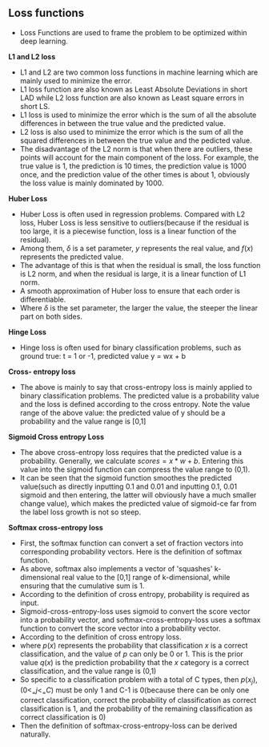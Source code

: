 ## Loss functions

- Loss Functions are used to frame the problem to be optimized within deep learning.

**L1 and L2 loss**

- L1 and L2 are two common loss functions in machine learning which are mainly used to minimize the error.
- L1 loss function are also known as Least Absolute Deviations in short LAD while L2 loss function are also known as Least square errors in short LS.
- L1 loss is used to minimize the error which is the sum of all the absolute differences in between the true value and the predicted value.
- L2 loss is also used to minimize the error which is the sum of all the squared differences in between the true value and the pedicted value.
- The disadvantage of the L2 norm is that when there are outliers, these points will account for the main component of the loss. For example, the true value is 1, the prediction is 10 times, the prediction value is 1000 once, and the prediction value of the other times is about 1, obviously the loss value is mainly dominated by 1000.

**Huber Loss**

- Huber Loss is often used in regression problems. Compared with L2 loss, Huber Loss is less sensitive to outliers(because if the residual is too large, it is a piecewise function, loss is a linear function of the residual).
- Among them, $\delta$ is a set parameter, $y$ represents the real value, and $f(x)$ represents the predicted value.
- The advantage of this is that when the residual is small, the loss function is L2 norm, and when the residual is large, it is a linear function of L1 norm.
- A smooth approximation of Huber loss to ensure that each order is differentiable.
- Where $\delta$ is the set parameter, the larger the value, the steeper the linear part on both sides.

**Hinge Loss**

- Hinge loss is often used for binary classification problems, such as ground true: t = 1 or -1, predicted value y = wx + b

**Cross- entropy loss**

- The above is mainly to say that cross-entropy loss is mainly applied to binary classification problems. The predicted value is a probability value and the loss is defined according to the cross entropy. Note the value range of the above value: the predicted value of y should be a probability and the value range is [0,1]

**Sigmoid Cross entropy Loss**

- The above cross-entropy loss requires that the predicted value is a probability. Generally, we calculate $scores = x*w + b$. Entering this value into the sigmoid function can compress the value range to (0,1).
- It can be seen that the sigmoid function smoothes the predicted value(such as directly inputting 0.1 and 0.01 and inputting 0.1, 0.01 sigmoid and then entering, the latter will obviously have a much smaller change value), which makes the predicted value of sigmoid-ce far from the label loss growth is not so steep.

**Softmax cross-entropy loss**

- First, the softmax function can convert a set of fraction vectors into corresponding probability vectors. Here is the definition of softmax function.
- As above, softmax also implements a vector of 'squashes' k-dimensional real value to the [0,1] range of k-dimensional, while ensuring that the cumulative sum is 1.
- According to the definition of cross entropy, probability is required as input.
- Sigmoid-cross-entropy-loss uses sigmoid to convert the score vector into a probability vector, and softmax-cross-entropy-loss uses a softmax function to convert the score vector into a probability vector.
- According to the definition of cross entropy loss.
- where $p(x)$ represents the probability that classification $x$ is a correct classification, and the value of $p$ can only be 0 or 1. This is the prior value $q(x)$ is the prediction probability that the $x$ category is a correct classification, and the value range is (0,1)
- So specific to a classification problem with a total of C types, then $p(x_j)$, $(0 <_{=} j <_{=} C)$ must be only 1 and C-1 is 0(because there can be only one correct classification, correct the probability of classification as correct classification is 1, and the probability of the remaining classification as correct classification is 0)
- Then the definition of softmax-cross-entropy-loss can be derived naturally.
